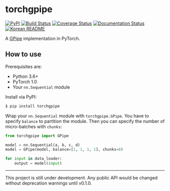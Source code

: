 # torchgpipe

[![PyPI](https://img.shields.io/pypi/v/torchgpipe.svg)](https://pypi.org/project/torchgpipe)
[![Build Status](https://travis-ci.org/kakaobrain/torchgpipe.svg?branch=master)](https://travis-ci.org/kakaobrain/torchgpipe)
[![Coverage Status](https://coveralls.io/repos/github/KakaoBrain/torchgpipe/badge.svg?branch=master)](https://coveralls.io/github/KakaoBrain/torchgpipe?branch=master)
[![Documentation Status](https://readthedocs.org/projects/torchgpipe/badge/?version=latest)](https://torchgpipe.readthedocs.io/en/latest/?badge=latest)
[![Korean README](https://img.shields.io/badge/readme-korean-blue.svg)](README.ko.md)

A [GPipe](https://arxiv.org/abs/1811.06965) implementation in PyTorch.

## How to use

Prerequisites are:

- Python 3.6+
- PyTorch 1.0
- Your `nn.Sequential` module

Install via PyPI:

```sh
$ pip install torchgpipe
```

Wrap your `nn.Sequential` module with `torchgpipe.GPipe`. You have to specify
`balance` to partition the module. Then you can specify the number of
micro-batches with `chunks`:

```python
from torchgpipe import GPipe

model = nn.Sequential(a, b, c, d)
model = GPipe(model, balance=[1, 1, 1, 1], chunks=8)

for input in data_loader:
    output = model(input)
```

---

This project is still under development. Any public API would be changed
without deprecation warnings until v0.1.0.
